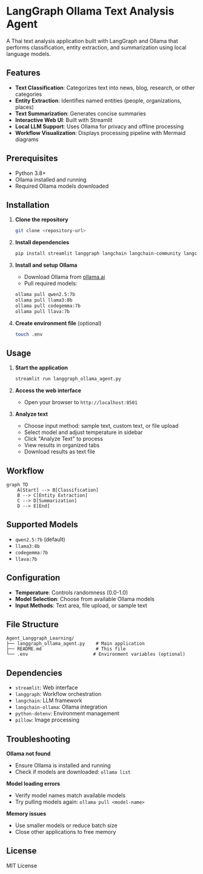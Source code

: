 # LangGraph Ollama Text Analysis Agent

A Thai text analysis application built with LangGraph and Ollama that performs classification, entity extraction, and summarization using local language models.

## Features

- **Text Classification**: Categorizes text into news, blog, research, or other categories
- **Entity Extraction**: Identifies named entities (people, organizations, places)
- **Text Summarization**: Generates concise summaries
- **Interactive Web UI**: Built with Streamlit
- **Local LLM Support**: Uses Ollama for privacy and offline processing
- **Workflow Visualization**: Displays processing pipeline with Mermaid diagrams

## Prerequisites

- Python 3.8+
- Ollama installed and running
- Required Ollama models downloaded

## Installation

1. **Clone the repository**
   ```bash
   git clone <repository-url>
   ```

2. **Install dependencies**
   ```bash
   pip install streamlit langgraph langchain langchain-community langchain-ollama python-dotenv pillow
   ```

3. **Install and setup Ollama**
   - Download Ollama from [ollama.ai](https://ollama.ai)
   - Pull required models:
   ```bash
   ollama pull qwen2.5:7b
   ollama pull llama3:8b
   ollama pull codegemma:7b
   ollama pull llava:7b
   ```

4. **Create environment file** (optional)
   ```bash
   touch .env
   ```

## Usage

1. **Start the application**
   ```bash
   streamlit run langgraph_ollama_agent.py
   ```

2. **Access the web interface**
   - Open your browser to `http://localhost:8501`

3. **Analyze text**
   - Choose input method: sample text, custom text, or file upload
   - Select model and adjust temperature in sidebar
   - Click "Analyze Text" to process
   - View results in organized tabs
   - Download results as text file

## Workflow

```mermaid
graph TD
    A[Start] --> B[Classification]
    B --> C[Entity Extraction]
    C --> D[Summarization]
    D --> E[End]
```

## Supported Models

- `qwen2.5:7b` (default)
- `llama3:8b`
- `codegemma:7b`
- `llava:7b`

## Configuration

- **Temperature**: Controls randomness (0.0-1.0)
- **Model Selection**: Choose from available Ollama models
- **Input Methods**: Text area, file upload, or sample text

## File Structure

```
Agent_Langgraph_Learning/
├── langgraph_ollama_agent.py    # Main application
├── README.md                    # This file
└── .env                        # Environment variables (optional)
```

## Dependencies

- `streamlit`: Web interface
- `langgraph`: Workflow orchestration
- `langchain`: LLM framework
- `langchain-ollama`: Ollama integration
- `python-dotenv`: Environment management
- `pillow`: Image processing

## Troubleshooting

**Ollama not found**
- Ensure Ollama is installed and running
- Check if models are downloaded: `ollama list`

**Model loading errors**
- Verify model names match available models
- Try pulling models again: `ollama pull <model-name>`

**Memory issues**
- Use smaller models or reduce batch size
- Close other applications to free memory

## License

MIT License
